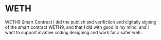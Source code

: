 # WETH
WETH9 Smart Contract
I did the publish and verifiction and digitally signing of the smart contract WETH9, and that I did with good in my mind, and I want to support invative coding designing and work for a safer web.
